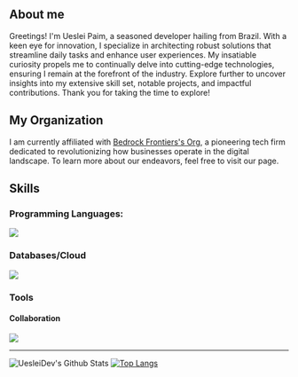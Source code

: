 <!-- Thanks for reading! -->

## About me

Greetings! I'm Ueslei Paim, a seasoned developer hailing from Brazil. With a keen eye for innovation, I specialize in architecting robust solutions that streamline daily tasks and enhance user experiences. My insatiable curiosity propels me to continually delve into cutting-edge technologies, ensuring I remain at the forefront of the industry. Explore further to uncover insights into my extensive skill set, notable projects, and impactful contributions. Thank you for taking the time to explore!

## My Organization

I am currently affiliated with [Bedrock Frontiers's Org](https://github.com/BedrockFrontiers), a pioneering tech firm dedicated to revolutionizing how businesses operate in the digital landscape. To learn more about our endeavors, feel free to visit our page.

## Skills

### Programming Languages:

<p>
  <a href="https://skillicons.dev">
    <img src="https://skillicons.dev/icons?i=c,javascript,python,bash,haxe&perline=3&theme=light" />
  </a>
</p>

### Databases/Cloud

<p>
  <a href="https://skillicons.dev">
    <img src="https://skillicons.dev/icons?i=mongodb,supabase,firebase,googlecloud&perline=3&theme=light" />
  </a>
</p>

### Tools

#### Collaboration

<p>
  <a href="https://skillicons.dev">
    <img src="https://skillicons.dev/icons?i=git,postman,github,githubactions,notion,obsidian,cloudflare,cmake&perline=3&theme=light" />
  </a>
</p>

---

![UesleiDev's Github Stats](https://github-readme-stats.vercel.app/api?username=uesleibros&show_icons=true&show_owner=true)
[![Top Langs](https://github-readme-stats.vercel.app/api/top-langs/?username=uesleibros&layout=compact)](https://github.com/anuraghazra/github-readme-stats)
